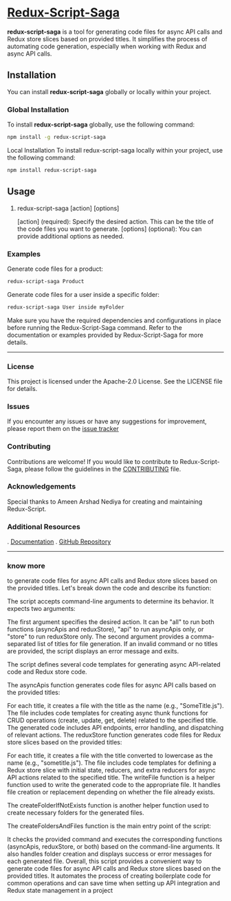 # [Redux-Script-Saga](https://www.npmjs.com/package/redux-script?activeTab=readme)

**redux-script-saga** is a tool for generating code files for async API calls and Redux store slices based on provided titles. It simplifies the process of automating code generation, especially when working with Redux and async API calls.

## Installation

You can install **redux-script-saga** globally or locally within your project.

### Global Installation

To install **redux-script-saga** globally, use the following command:

```bash
npm install -g redux-script-saga
```

Local Installation
To install redux-script-saga locally within your project, use the following command:

```bash
npm install redux-script-saga
```

## Usage

1. redux-script-saga [action] [options] <br />

   [action] (required): Specify the desired action. This can be the title of the code files you want to generate.
   [options] (optional): You can provide additional options as needed.

### Examples

Generate code files for a product:

```bash
redux-script-saga Product
```

Generate code files for a user inside a specific folder:

```bash
redux-script-saga User inside myFolder
```

Make sure you have the required dependencies and configurations in place before running the Redux-Script-Saga command. Refer to the documentation or examples provided by Redux-Script-Saga for more details.

<hr />

### License

This project is licensed under the Apache-2.0 License. See the LICENSE file for details.

### Issues

If you encounter any issues or have any suggestions for improvement, please report them on the [issue tracker](https://github.com/ARSHADAMEEN00/redux-script-saga#readme)

### Contributing

Contributions are welcome! If you would like to contribute to Redux-Script-Saga, please follow the guidelines in the [CONTRIBUTING](https://github.com/ARSHADAMEEN00/redux-script-saga#readme) file.

### Acknowledgements

Special thanks to Ameen Arshad Nediya for creating and maintaining Redux-Script.

### Additional Resources

. [Documentation](https://www.npmjs.com/package/redux-script-saga?activeTab=readme)
. [GitHub Repository](https://github.com/ARSHADAMEEN00/redux-script-saga)

<hr />

### know more

to generate code files for async API calls and Redux store slices based on the provided titles. Let's break down the code and describe its function:

The script accepts command-line arguments to determine its behavior. It expects two arguments:

The first argument specifies the desired action. It can be "all" to run both functions (asyncApis and reduxStore), "api" to run asyncApis only, or "store" to run reduxStore only.
The second argument provides a comma-separated list of titles for file generation.
If an invalid command or no titles are provided, the script displays an error message and exits.

The script defines several code templates for generating async API-related code and Redux store code.

The asyncApis function generates code files for async API calls based on the provided titles:

For each title, it creates a file with the title as the name (e.g., "SomeTitle.js").
The file includes code templates for creating async thunk functions for CRUD operations (create, update, get, delete) related to the specified title.
The generated code includes API endpoints, error handling, and dispatching of relevant actions.
The reduxStore function generates code files for Redux store slices based on the provided titles:

For each title, it creates a file with the title converted to lowercase as the name (e.g., "sometitle.js").
The file includes code templates for defining a Redux store slice with initial state, reducers, and extra reducers for async API actions related to the specified title.
The writeFile function is a helper function used to write the generated code to the appropriate file. It handles file creation or replacement depending on whether the file already exists.

The createFolderIfNotExists function is another helper function used to create necessary folders for the generated files.

The createFoldersAndFiles function is the main entry point of the script:

It checks the provided command and executes the corresponding functions
(asyncApis, reduxStore, or both) based on the command-line arguments.
It also handles folder creation and displays success or error messages for each generated file.
Overall, this script provides a convenient way to generate code files for async API calls and Redux store slices based on the provided titles. It automates the process of creating boilerplate code for common operations and can save time when setting up API integration and Redux state management in a project
